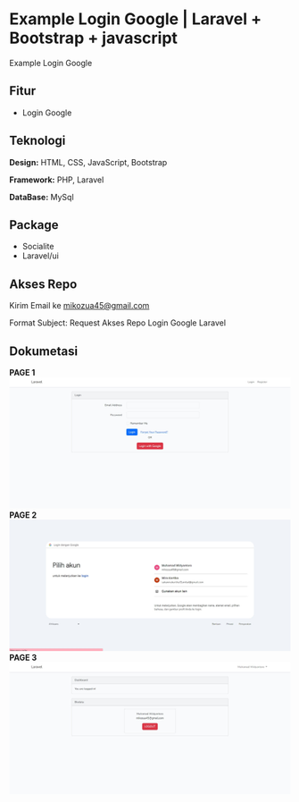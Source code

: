 # Example Login Google | Laravel + Bootstrap + javascript

Example Login Google

## Fitur

- Login Google

## Teknologi

**Design:** HTML, CSS, JavaScript, Bootstrap

**Framework:** PHP, Laravel

**DataBase:** MySql

## Package

- Socialite
- Laravel/ui

## Akses Repo

Kirim Email ke mikozua45@gmail.com

Format
Subject: Request Akses Repo Login Google Laravel

## Dokumetasi

**PAGE 1**
![App Screenshot](screenshot/page_1.jpg)
**PAGE 2**
![App Screenshot](screenshot/page_2.jpg)
**PAGE 3**
![App Screenshot](screenshot/page_3.jpg)
